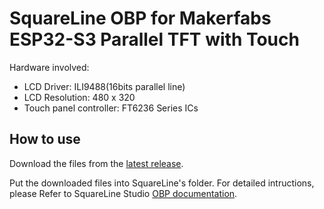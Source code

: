 # SquareLine OBP for Makerfabs ESP32-S3 Parallel TFT with Touch 

Hardware involved:

- LCD Driver: ILI9488(16bits parallel line)
- LCD Resolution: 480 x 320
- Touch panel controller: FT6236 Series ICs

## How to use

Download the files from the [latest release](https://github.com/hayschan/board_makerfabs_esp32_s3_parallel_tft_with_touch/releases).

Put the downloaded files into SquareLine's folder. For detailed intructions, please Refer to SquareLine Studio [OBP documentation](https://docs.squareline.io/docs/obp).
